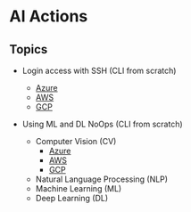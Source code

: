 # AI Actions

## Topics

* Login access with SSH (CLI from scratch)
   * [Azure](https://gist.github.com/realBjornRoden/ca3ee0204e6506d6d8e0f6f7b2658e8a#file-cloudactions-azure-login-md)
   * [AWS](https://gist.github.com/realBjornRoden/36ee9bc937ec5bc03afba6f8b4275aa0#file-cloudactions-aws-login-md)
   * [GCP](https://gist.github.com/realBjornRoden/3f2d63e0654163fbca659830ce9071c2#file-cloudactions-gcp-login-md)

* Using ML and DL NoOps (CLI from scratch)
   * Computer Vision (CV)
      * [Azure]()
      * [AWS]()
      * [GCP]()
   * Natural Language Processing (NLP)
   * Machine Learning (ML)
   * Deep Learning (DL)
